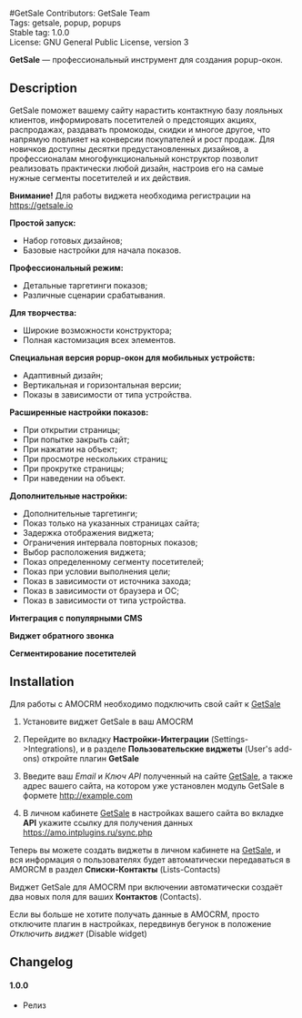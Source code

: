 #GetSale
Contributors: GetSale Team  
Tags: getsale, popup, popups  
Stable tag: 1.0.0  
License: GNU General Public License, version 3  

**GetSale** &mdash; профессиональный инструмент для создания popup-окон.

## Description

GetSale поможет вашему сайту нарастить контактную базу лояльных клиентов, информировать посетителей о предстоящих акциях, распродажах, раздавать промокоды, скидки и многое другое, что напрямую повлияет на конверсии покупателей и рост продаж. Для новичков доступны десятки предустановленных дизайнов, а профессионалам многофункциональный конструктор позволит реализовать практически любой дизайн, настроив его на самые нужные сегменты посетителей и их действия.

**Внимание!** Для работы виджета необходима регистрации на https://getsale.io

**Простой запуск:**

- Набор готовых дизайнов;
- Базовые настройки для начала показов.

**Профессиональный режим:**

- Детальные таргетинги показов;
- Различные сценарии срабатывания.

**Для творчества:**

- Широкие возможности конструктора;
- Полная кастомизация всех элементов.

**Специальная версия popup-окон для мобильных устройств:**

- Адаптивный дизайн;
- Вертикальная и горизонтальная версии;
- Показы в зависимости от типа устройства.

**Расширенные настройки показов:**

- При открытии страницы;
- При попытке закрыть сайт;
- При нажатии на объект;
- При просмотре нескольких страниц;
- При прокрутке страницы;
- При наведении на объект.

**Дополнительные настройки:**

- Дополнительные таргетинги;
- Показ только на указанных страницах сайта;
- Задержка отображения виджета;
- Ограничения интервала повторных показов;
- Выбор расположения виджета;
- Показ определенному сегменту посетителей;
- Показ при условии выполнения цели;
- Показ в зависимости от источника захода;
- Показ в зависимости от браузера и ОС;
- Показ в зависимости от типа устройства.

**Интеграция с популярными CMS**

**Виджет обратного звонка**

**Сегментирование посетителей**

## Installation
Для работы с AMOCRM необходимо подключить свой сайт к [GetSale](https://getsale.io)

1. Установите виджет GetSale в ваш AMOCRM
2. Перейдите во вкладку **Настройки-Интеграции** (Settings->Integrations), и в разделе **Пользовательские виджеты** (User's add-ons) откройте плагин **GetSale**
3. Введите ваш *Еmail* и *Ключ API* полученный на сайте [GetSale](https://getsale.io), а также адрес вашего сайта, на котором уже установлен модуль GetSale в формете 
    http://example.com
    
4. В личном кабинете [GetSale](https://getsale.io) в настройках вашего сайта во вкладке **API** укажите ссылку для получения данных 
    https://amo.intplugins.ru/sync.php


Теперь вы можете создать виджеты в личном кабинете на [GetSale](https://getsale.io), и вся информация о пользователях будет автоматически передаваться в AMORCM в раздел **Списки-Контакты** (Lists-Contacts)

Виджет GetSale для AMOCRM при включении автоматически создаёт два новых поля для ваших **Контактов** (Contacts).

Если вы больше не хотите получать данные в AMOCRM, просто отключите плагин в настройках, передвинув бегунок в положение *Отключить виджет* (Disable widget) 
 

##  Changelog
####  1.0.0
* Релиз

